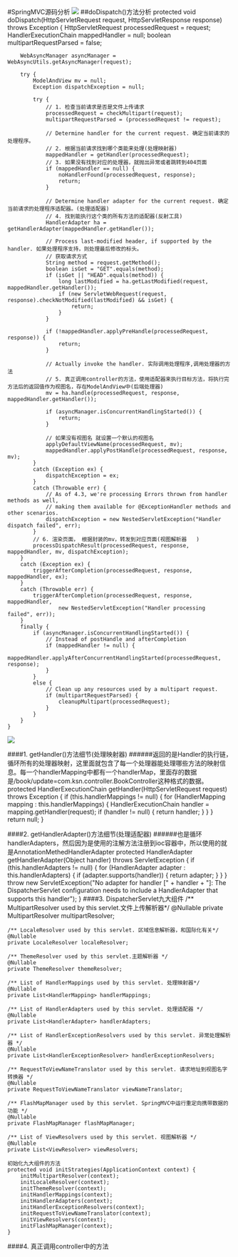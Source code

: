 #SpringMVC源码分析
![](http://qn.qs520.mobi/8d1a3130b03d2c3d5a563175ab396aeb.png)
##doDispatch()方法分析
	protected void doDispatch(HttpServletRequest request, HttpServletResponse response) throws Exception {
		HttpServletRequest processedRequest = request;
		HandlerExecutionChain mappedHandler = null;
		boolean multipartRequestParsed = false;

		WebAsyncManager asyncManager = WebAsyncUtils.getAsyncManager(request);

		try {
			ModelAndView mv = null;
			Exception dispatchException = null;

			try {
				// 1. 检查当前请求是否是文件上传请求
				processedRequest = checkMultipart(request);
				multipartRequestParsed = (processedRequest != request);

				// Determine handler for the current request. 确定当前请求的处理程序。
				// 2. 根据当前请求找到哪个类能来处理(处理映射器)
				mappedHandler = getHandler(processedRequest);
				// 3. 如果没有找到对应的处理器，就抛出异常或者跳转到404页面
				if (mappedHandler == null) {
					noHandlerFound(processedRequest, response);
					return;
				}

				// Determine handler adapter for the current request. 确定当前请求的处理程序适配器。(处理适配器)
				// 4. 找到能执行这个类的所有方法的适配器(反射工具)
				HandlerAdapter ha = getHandlerAdapter(mappedHandler.getHandler());

				// Process last-modified header, if supported by the handler. 如果处理程序支持，则处理最后修改的标头。
				// 获取请求方式
				String method = request.getMethod();
				boolean isGet = "GET".equals(method);
				if (isGet || "HEAD".equals(method)) {
					long lastModified = ha.getLastModified(request, mappedHandler.getHandler());
					if (new ServletWebRequest(request, response).checkNotModified(lastModified) && isGet) {
						return;
					}
				}

				if (!mappedHandler.applyPreHandle(processedRequest, response)) {
					return;
				}

				// Actually invoke the handler. 实际调用处理程序,调用处理器的方法
				// 5. 真正调用controller的方法，使用适配器来执行目标方法，将执行完方法后的返回值作为视图名，存在ModelAndView中(后端处理器)
				mv = ha.handle(processedRequest, response, mappedHandler.getHandler());

				if (asyncManager.isConcurrentHandlingStarted()) {
					return;
				}

				// 如果没有视图名 就设置一个默认的视图名
				applyDefaultViewName(processedRequest, mv);
				mappedHandler.applyPostHandle(processedRequest, response, mv);
			}
			catch (Exception ex) {
				dispatchException = ex;
			}
			catch (Throwable err) {
				// As of 4.3, we're processing Errors thrown from handler methods as well,
				// making them available for @ExceptionHandler methods and other scenarios.
				dispatchException = new NestedServletException("Handler dispatch failed", err);
			}
			// 6. 渲染页面， 根据封装的mv，转发到对应页面(视图解析器	)
			processDispatchResult(processedRequest, response, mappedHandler, mv, dispatchException);
		}
		catch (Exception ex) {
			triggerAfterCompletion(processedRequest, response, mappedHandler, ex);
		}
		catch (Throwable err) {
			triggerAfterCompletion(processedRequest, response, mappedHandler,
					new NestedServletException("Handler processing failed", err));
		}
		finally {
			if (asyncManager.isConcurrentHandlingStarted()) {
				// Instead of postHandle and afterCompletion
				if (mappedHandler != null) {
					mappedHandler.applyAfterConcurrentHandlingStarted(processedRequest, response);
				}
			}
			else {
				// Clean up any resources used by a multipart request.
				if (multipartRequestParsed) {
					cleanupMultipart(processedRequest);
				}
			}
		}
	}
![](http://qn.qs520.mobi/d881825aaaf80630b7467d0069d7bbb5.png)

####1. getHandler()方法细节(处理映射器)
######返回的是Handler的执行链，循环所有的处理器映射，这里面就包含了每一个处理器能处理哪些方法的映射信息。每一个handlerMapping中都有一个handlerMap，里面存的数据是/book/update=com.ksn.controller.BookController这种格式的数据。 
	protected HandlerExecutionChain getHandler(HttpServletRequest request) throws Exception {
		if (this.handlerMappings != null) {
			for (HandlerMapping mapping : this.handlerMappings) {
				HandlerExecutionChain handler = mapping.getHandler(request);
				if (handler != null) {
					return handler;
				}
			}
		}
		return null;
	}
	
####2. getHandlerAdapter()方法细节(处理适配器)
######也是循环handlerAdapters，然后因为是使用的注解方法注册到ioc容器中，所以使用的就是AnnotationMethedHandlerAdapter
	protected HandlerAdapter getHandlerAdapter(Object handler) throws ServletException {
		if (this.handlerAdapters != null) {
			for (HandlerAdapter adapter : this.handlerAdapters) {
				if (adapter.supports(handler)) {
					return adapter;
				}
			}
		}
		throw new ServletException("No adapter for handler [" + handler +
				"]: The DispatcherServlet configuration needs to include a HandlerAdapter that supports this handler");
	}
####3. DispatcherServlet九大组件
	/** MultipartResolver used by this servlet.文件上传解析器*/
	@Nullable
	private MultipartResolver multipartResolver;

	/** LocaleResolver used by this servlet. 区域信息解析器，和国际化有关*/
	@Nullable
	private LocaleResolver localeResolver;

	/** ThemeResolver used by this servlet.主题解析器 */
	@Nullable
	private ThemeResolver themeResolver;

	/** List of HandlerMappings used by this servlet. 处理映射器*/
	@Nullable
	private List<HandlerMapping> handlerMappings;

	/** List of HandlerAdapters used by this servlet. 处理适配器 */
	@Nullable
	private List<HandlerAdapter> handlerAdapters;

	/** List of HandlerExceptionResolvers used by this servlet. 异常处理解析器 */
	@Nullable
	private List<HandlerExceptionResolver> handlerExceptionResolvers;

	/** RequestToViewNameTranslator used by this servlet. 请求地址到视图名字转换器 */
	@Nullable
	private RequestToViewNameTranslator viewNameTranslator;

	/** FlashMapManager used by this servlet. SpringMVC中运行重定向携带数据的功能 */
	@Nullable
	private FlashMapManager flashMapManager;

	/** List of ViewResolvers used by this servlet. 视图解析器 */
	@Nullable
	private List<ViewResolver> viewResolvers;

	初始化九大组件的方法
	protected void initStrategies(ApplicationContext context) {
		initMultipartResolver(context);
		initLocaleResolver(context);
		initThemeResolver(context);
		initHandlerMappings(context);
		initHandlerAdapters(context);
		initHandlerExceptionResolvers(context);
		initRequestToViewNameTranslator(context);
		initViewResolvers(context);
		initFlashMapManager(context);
	}
####4. 真正调用controller中的方法
